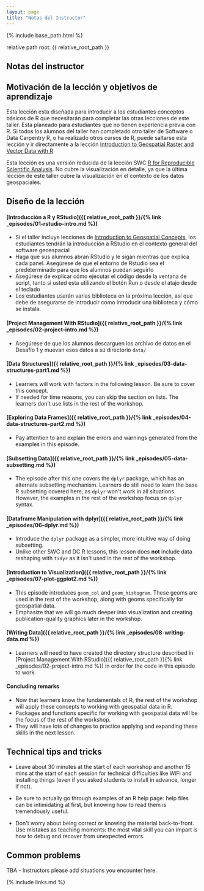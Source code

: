 ```yaml
---
layout: page
title: "Notas del Instructor"
---
```

{% include base_path.html %}

relative path root: {{ relative_root_path }}

## Notas del instructor

## Motivación de la lección y objetivos de aprendizaje

Esta lección esta diseñada para introducir a los estudiantes conceptos básicos de R que necesitarán para completar las otras lecciones de este taller. Esta planeado para estudiantes que no tienen experiencia previa con R. Si todos los alumnos del taller han completado otro taller de Software o Data Carpentry R, o ha realizado otros cursos de R, puede saltarse esta lección y ir directamente a la lección [Introduction to Geospatial Raster and Vector Data with R](https://datacarpentry.org/r-raster-vector-geospatial/)

Esta lección es una versión reducida de la lección SWC [R for Reproducible Scientific Analysis](http://swcarpentry.github.io/r-novice-gapminder). No cubre la visualización en detalle, ya que la última lección de este taller cubre la visualización en el contexto de los datos geospaciales. 

## Diseño de la lección

#### [Introducción a R y RStudio]({{ relative_root_path }}/{% link _episodes/01-rstudio-intro.md %})

* Si el taller incluye lecciones de [Introduction to Geospatial Concepts](https://datacarpentry.org/organization-geospatial/), los estudiantes tendrán
la introducción a RStudio en el contexto general del software geoespacial
* Haga que sus alumnos abran RStudio y le sigan mientras que explica cada panel. Asegúrese de que el entorno de Rstudio sea el predeterminado para que los alumnos puedan seguirlo
* Asegúrese de explicar cómo ejecutar el código desde la ventana de script, tanto si usted esta utilizando el botón Run o desde el atajo desde el teclado
* Los estudiantes usarán varias biblioteca en la próxima lección, así que debe de asegurarse de introducir como introducir una biblioteca y cómo se instala.

#### [Project Management With RStudio]({{ relative_root_path }}/{% link _episodes/02-project-intro.md %})

*  Asegúrese de que los alumnos descarguen los archivo de datos en el Desafío 1 y muevan esos datos 
a sú directorio `data/`

#### [Data Structures]({{ relative_root_path }}/{% link _episodes/03-data-structures-part1.md %})

* Learners will work with factors in the following lesson. Be sure to 
cover this concept.
* If needed for time reasons, you can skip the section on lists. The learners
don't use lists in the rest of the workshop.

#### [Exploring Data Frames]({{ relative_root_path }}/{% link _episodes/04-data-structures-part2.md %})

* Pay attention to and explain the errors and warnings generated from the examples in this episode.

#### [Subsetting Data]({{ relative_root_path }}/{% link _episodes/05-data-subsetting.md %})

* The episode after this one covers the `dplyr` package, which has an 
alternate subsetting mechanism. Learners do still need to learn the 
base R subsetting covered here, as `dplyr` won't work in all situations. However,
the examples in the rest of the workshop focus on `dplyr` syntax.

#### [Dataframe Manipulation with dplyr]({{ relative_root_path }}/{% link _episodes/06-dplyr.md %})

* Introduce the `dplyr` package as a simpler, more intuitive way of doing
subsetting. 
* Unlike other SWC and DC R lessons, this lesson does **not** include data 
reshaping with `tidyr` as it isn't used in the rest of the workshop.

#### [Introduction to Visualization]({{ relative_root_path }}/{% link _episodes/07-plot-ggplot2.md %})

* This episode introduces `geom_col` and `geom_histogram`. These geoms are used
in the rest of the workshop, along with geoms specifically for geospatial data.
* Emphasize that we will go much deeper into visualization and creating
publication-quality graphics later in the workshop.

#### [Writing Data]({{ relative_root_path }}/{% link _episodes/08-writing-data.md %})

* Learners will need to have created the directory structure described in 
[Project Management With RStudio]({{ relative_root_path }}{% link _episodes/02-project-intro.md %}) in order for the code
in this episode to work. 

#### Concluding remarks

* Now that learners know the fundamentals of R, the rest of the workshop
will apply these concepts to working with geospatial data in R. 
* Packages and functions specific for working with geospatial data will be
the focus of the rest of the workshop. 
* They will have lots of changes to practice applying and expanding these
skills in the next lesson. 

## Technical tips and tricks

* Leave about 30 minutes at the start of each workshop and another 15 mins
at the start of each session for technical difficulties like WiFi and
installing things (even if you asked students to install in advance, longer if
not).

* Be sure to actually go through examples of an R help page: help files
can be intimidating at first, but knowing how to read them is tremendously
useful.

* Don't worry about being correct or knowing the material back-to-front. Use
mistakes as teaching moments: the most vital skill you can impart is how to
debug and recover from unexpected errors.

## Common problems

TBA - Instructors please add situations you encounter here.


{% include links.md %}

